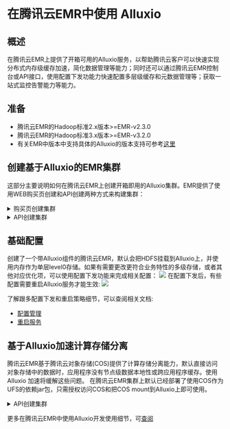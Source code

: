 # 在腾讯云EMR中使用 Alluxio

## 概述

在腾讯云EMR上提供了开箱可用的Alluxio服务，以帮助腾讯云客户可以快速实现分布式内存级缓存加速，简化数据管理等能力；同时还可以通过腾讯云EMR控制台或API接口，使用配置下发功能力快速配置多层级缓存和元数据管理等；获取一站式监控告警能力等能力。


## 准备

- 腾讯云EMR的Hadoop标准2.x版本>=EMR-v2.3.0
- 腾讯云EMR的Hadoop标准3.x版本>=EMR-v3.2.0
- 有关EMR中版本中支持具体的Alluxio的版本支持可参考[这里](https://cloud.tencent.com/document/product/589/20279)

## 创建基于Alluxio的EMR集群

这部分主要说明如何在腾讯云EMR上创建开箱即用的Alluxio集群。EMR提供了使用WEB购买页创建和API创建两种方式来构建集群：

<details> <summary>购买页创建集群</summary>
  
您需要登陆腾讯云 [EMR购买页](https://buy.cloud.tencent.com/emapreduce/) ，在购买页选择支持的Alluxio发布版本，并且在可选组件列表中勾选上Alluxio组件.

  ![](https://application-display-1259353343.cos.ap-hongkong.myqcloud.com/alluxio/alluxio-create_cn.png)

其他的选项可根据业务具体业务场景，进行个性化配置，创建过程中的具体选项可参考[这里](https://cloud.tencent.com/document/product/589/10981)

</details>
<details>
<summary>API创建集群</summary>
  
  同时，腾讯云EMR还提供了API方式构建基于Alluxio的大数据集群,具体可参考[这里](https://cloud.tencent.com/document/product/589/34261) 。

</details>


## 基础配置

创建了一个带Alluxio组件的腾讯云EMR，默认会把HDFS挂载到Alluxio上，并使用内存作为单层level0存储。如果有需要更改更符合业务特性的多级存储，或者其他对应优化项，可以使用配置下发功能来完成相关配置：
  ![](https://application-display-1259353343.cos.ap-hongkong.myqcloud.com/alluxio/alluxio-config_cn.png)
在配置下发后，有些配置需要重启Alluxio服务才能生效:
  ![](https://application-display-1259353343.cos.ap-hongkong.myqcloud.com/alluxio/alluxio-restart_cn.png)


了解跟多配置下发和重启策略细节，可以查阅相关文档:

- [配置管理](https://cloud.tencent.com/document/product/589/14628)
- [重启服务](https://cloud.tencent.com/document/product/589/32823)

## 基于Alluxio加速计算存储分离
腾讯云EMR基于腾讯云对象存储(COS)提供了计算存储分离能力，默认直接访问对象存储中的数据时，应用程序没有节点级数据本地性或跨应用程序缓存。使用 Alluxio 加速将缓解这些问题。
在腾讯云EMR集群上默认已经部署了使用COS作为UFS的依赖jar包，只需授权访问COS和把COS mount到Alluxio上即可使用。

<details><summary>API创建集群</summary>
  
若当前集群未开启对象存储，可单击 Authorize 进行授权，授权后EMR中节点可以通过临时秘钥访问COS中数据。
  ![](https://application-display-1259353343.cos.ap-hongkong.myqcloud.com/alluxio/cos-auth_cn.png)
  
  ![](https://application-display-1259353343.cos.ap-hongkong.myqcloud.com/alluxio/auth-confirm_cn.png)
</details>


更多在腾讯云EMR中使用Alluxio开发使用细节，可[查阅](https://cloud.tencent.com/document/product/589)

